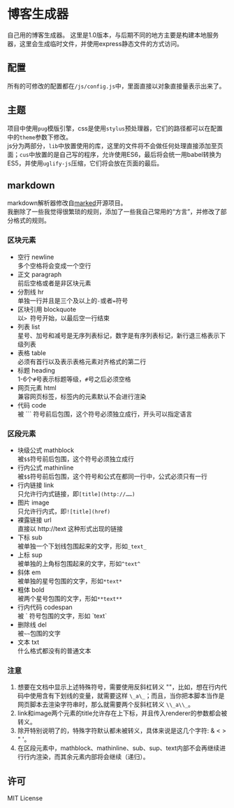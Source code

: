 # 博客生成器

自己用的博客生成器。
这里是1.0版本，与后期不同的地方主要是构建本地服务器，这里会生成临时文件，并使用express静态文件的方式访问。

## 配置
所有的可修改的配置都在`/js/config.js`中，里面直接以对象直接量表示出来了。

## 主题
项目中使用`pug`模版引擎，css是使用`stylus`预处理器，它们的路径都可以在配置中的`theme`参数下修改。  
js分为两部分，`lib`中放置使用的库，这里的文件将不会做任何处理直接添加至页面；`cus`中放置的是自己写的程序，允许使用ES6，最后将会统一用babel转换为ES5，并使用`uglify-js`压缩，它们将会放在页面的最后。

## markdown
markdown解析器修改自[marked](https://github.com/chjj/marked)开源项目。  
我删除了一些我觉得很繁琐的规则，添加了一些我自己常用的“方言”，并修改了部分格式的规则。  

### 区块元素
* 空行 newline  
  多个空格将会变成一个空行
* 正文 paragraph  
  前后空格或者是非区块元素
* 分割线 hr  
  单独一行并且是三个及以上的`-`或者`=`符号
* 区块引用 blockquote  
  以`> `符号开始，以最后空一行结束
* 列表 list  
  星号、加号和减号是无序列表标记，数字是有序列表标记，新行退三格表示下级列表
* 表格 table  
  必须有首行以及表示表格元素对齐格式的第二行
* 标题 heading  
  1-6个`#`号表示标题等级，`#`号之后必须空格
* 网页元素 html   
  兼容网页标签，标签内的元素默认不会进行渲染
* 代码 code  
  被 ``` 符号前后包围，这个符号必须独立成行，开头可以指定语言
  
### 区段元素
* 块级公式 mathblock  
  被`$$`符号前后包围，这个符号必须独立成行
* 行内公式 mathinline  
  被`$$`符号前后包围，这个符号和公式在都同一行中，公式必须只有一行
* 行内链接 link  
  只允许行内式链接，即`[title](http://……)`
* 图片 image  
  只允许行内式，即`![title](href)`
* 裸露链接 url  
  直接以 http\://text 这种形式出现的链接
* 下标 sub  
  被单独一个下划线包围起来的文字，形如`_text_`
* 上标 sup  
  被单独的上角标包围起来的文字，形如`^text^`
* 斜体 em  
  被单独的星号包围的文字，形如`*text*`
* 粗体 bold  
  被两个星号包围的文字，形如`**text**`
* 行内代码 codespan  
  被 \` 符号包围的文字，形如 \`text\`
* 删除线 del  
  被`~~`包围的文字
* 文本 txt  
  什么格式都没有的普通文本

### 注意
1. 想要在文档中显示上述特殊符号，需要使用反斜杠转义 "\"，比如，想在行内代码中使用含有下划线的变量，就需要这样 `\_a\_`；而且，当你把本脚本当作是网页脚本去渲染字符串时，那么就需要两个反斜杠转义 `\\_a\\_`。  
2. link和image两个元素的title允许存在上下标，并且传入renderer的参数都会被转义。  
3. 除开特别说明了的，特殊字符默认都未被转义，具体来说是这几个字符: & < > " '。  
4. 在区段元素中，mathblock、mathinline、sub、sup、text内部不会再继续进行行内渲染，而其余元素内部将会继续（递归）。  

## 许可
MIT License